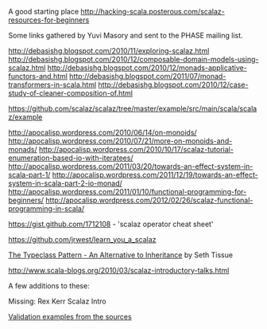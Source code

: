 
A good starting place <http://hacking-scala.posterous.com/scalaz-resources-for-beginners>

Some links gathered by Yuvi Masory and sent to the PHASE mailing list.

http://debasishg.blogspot.com/2010/11/exploring-scalaz.html
http://debasishg.blogspot.com/2010/12/composable-domain-models-using-scalaz.html
http://debasishg.blogspot.com/2010/12/monads-applicative-functors-and.html
http://debasishg.blogspot.com/2011/07/monad-transformers-in-scala.html
http://debasishg.blogspot.com/2010/12/case-study-of-cleaner-composition-of.html

https://github.com/scalaz/scalaz/tree/master/example/src/main/scala/scalaz/example

http://apocalisp.wordpress.com/2010/06/14/on-monoids/
http://apocalisp.wordpress.com/2010/07/21/more-on-monoids-and-monads/
http://apocalisp.wordpress.com/2010/10/17/scalaz-tutorial-enumeration-based-io-with-iteratees/
http://apocalisp.wordpress.com/2011/03/20/towards-an-effect-system-in-scala-part-1/
http://apocalisp.wordpress.com/2011/12/19/towards-an-effect-system-in-scala-part-2-io-monad/
http://apocalisp.wordpress.com/2011/01/10/functional-programming-for-beginners/
http://apocalisp.wordpress.com/2012/02/26/scalaz-functional-programming-in-scala/

https://gist.github.com/1712108 - 'scalaz operator cheat sheet'

https://github.com/jrwest/learn_you_a_scalaz

[The Typeclass Pattern - An Alternative to Inheritance](http://www.youtube.com/watch?v=yYo0gANYViE) by Seth Tissue

http://www.scala-blogs.org/2010/03/scalaz-introductory-talks.html

A few additions to these:

Missing: Rex Kerr Scalaz Intro 

[Validation examples from the sources](http://scalaz.googlecode.com/svn/continuous/latest/browse.sxr/scalaz/example/ExampleValidation.scala.html)

